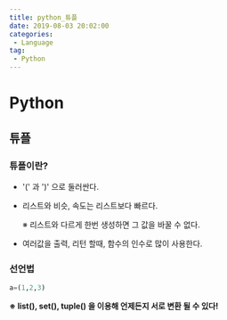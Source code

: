 ```yaml
---
title: python_튜플
date: 2019-08-03 20:02:00
categories:
 - Language
tag:
 - Python
---
```


# Python

## 튜플

### 튜플이란?

- '(' 과 ')' 으로 둘러싼다.

- 리스트와 비슷, 속도는 리스트보다 빠르다.

  ※ 리스트와 다르게 한번 생성하면 그 값을 바꿀 수 없다.

- 여러값을 출력, 리턴 할때, 함수의 인수로 많이 사용한다.



### 선언법

```python
a=(1,2,3)
```

**※ list(), set(), tuple() 을 이용해 언제든지 서로 변환 될 수 있다!**